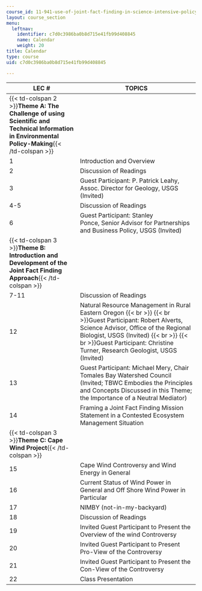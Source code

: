 ```yaml
---
course_id: 11-941-use-of-joint-fact-finding-in-science-intensive-policy-disputes-part-i-fall-2003
layout: course_section
menu:
  leftnav:
    identifier: c7d0c3986ba0b8d715e41fb99d408845
    name: Calendar
    weight: 20
title: Calendar
type: course
uid: c7d0c3986ba0b8d715e41fb99d408845

---
```


| LEC # | TOPICS |
| --- | --- |
| {{< td-colspan 2 >}}**Theme A: The Challenge of using Scientific and Technical Information in Environmental Policy-Making**{{< /td-colspan >}} ||
| 1 | Introduction and Overview |
| 2 | Discussion of Readings |
| 3 | Guest Participant: P. Patrick Leahy, Assoc. Director for Geology, USGS (Invited) |
| 4-5 | Discussion of Readings |
| 6 | Guest Participant: Stanley Ponce, Senior Advisor for Partnerships and Business Policy, USGS (Invited) |
| {{< td-colspan 3 >}}**Theme B: Introduction and Development of the Joint Fact Finding Approach**{{< /td-colspan >}} |||
| 7-11 | Discussion of Readings |
| 12 | Natural Resource Management in Rural Eastern Oregon  {{< br >}}  {{< br >}}Guest Participant: Robert Alverts, Science Advisor, Office of the Regional Biologist, USGS (Invited)  {{< br >}}  {{< br >}}Guest Participant: Christine Turner, Research Geologist, USGS (Invited) |
| 13 | Guest Participant: Michael Mery, Chair Tomales Bay Watershed Council (Invited; TBWC Embodies the Principles and Concepts Discussed in this Theme; the Importance of a Neutral Mediator) |
| 14 | Framing a Joint Fact Finding Mission Statement in a Contested Ecosystem Management Situation |
| {{< td-colspan 3 >}}**Theme C: Cape Wind Project**{{< /td-colspan >}} |||
| 15 | Cape Wind Controversy and Wind Energy in General |
| 16 | Current Status of Wind Power in General and Off Shore Wind Power in Particular |
| 17 | NIMBY (not-in-my-backyard) |
| 18 | Discussion of Readings |
| 19 | Invited Guest Participant to Present the Overview of the wind Controversy |
| 20 | Invited Guest Participant to Present Pro-View of the Controversy |
| 21 | Invited Guest Participant to Present the Con-View of the Controversy |
| 22 | Class Presentation